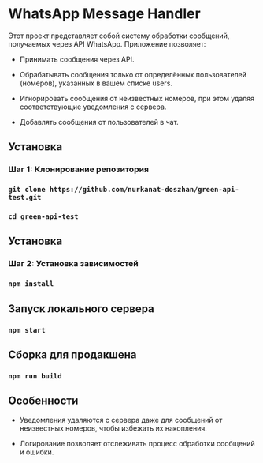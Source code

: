 # WhatsApp Message Handler

Этот проект представляет собой систему обработки сообщений, получаемых через API WhatsApp. Приложение позволяет:

 - Принимать сообщения через API.

 - Обрабатывать сообщения только от определённых пользователей (номеров), указанных в вашем списке users.

 - Игнорировать сообщения от неизвестных номеров, при этом удаляя соответствующие уведомления с сервера.

 - Добавлять сообщения от пользователей в чат.

## Установка
### Шаг 1: Клонирование репозитория
### `git clone https://github.com/nurkanat-doszhan/green-api-test.git`
### `cd green-api-test`
## Установка
### Шаг 2: Установка зависимостей
### `npm install`

## Запуск локального сервера
### `npm start`

## Сборка для продакшена
### `npm run build`

## Особенности

- Уведомления удаляются с сервера даже для сообщений от неизвестных номеров, чтобы избежать их накопления.

- Логирование позволяет отслеживать процесс обработки сообщений и ошибки.
